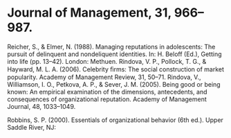 # Journal of Management, 31, 966–987.

Reicher, S., & Elmer, N. (1988). Managing reputations in adolescents: The pursuit of delinquent and nondeliquent identities. In: H. Beloff (Ed.), Getting into life (pp. 13–42). London: Methuen. Rindova, V. P., Pollock, T. G., & Hayward, M. L. A. (2006). Celebrity ﬁrms: The social construction of market popularity. Academy of Management Review, 31, 50–71. Rindova, V., Williamson, I. O., Petkova, A. P., & Sever, J. M. (2005). Being good or being known: An empirical examination of the dimensions, antecedents, and consequences of organizational reputation. Academy of Management Journal, 48, 1033–1049.

Robbins, S. P. (2000). Essentials of organizational behavior (6th ed.). Upper Saddle River, NJ: